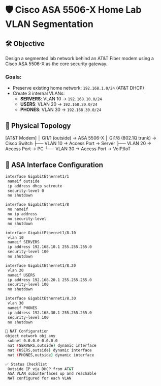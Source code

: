 # 🛡️ Cisco ASA 5506-X Home Lab VLAN Segmentation

## 🛠️ Objective

Design a segmented lab network behind an AT&T Fiber modem using a Cisco ASA 5506-X as the core security gateway.

### Goals:
- Preserve existing home network: `192.168.1.0/24` (AT&T DHCP)
- Create 3 internal VLANs:
  - **SERVERS**: VLAN 10 → `192.168.10.0/24`
  - **USERS**: VLAN 20 → `192.168.20.0/24`
  - **PHONES**: VLAN 30 → `192.168.30.0/24`

## 🔌 Physical Topology

[AT&T Modem]
│
Gi1/1 (outside) → ASA 5506-X
│
Gi1/8 (802.1Q trunk) → Cisco Switch
├── VLAN 10 → Access Port → Server
├── VLAN 20 → Access Port → PC
└── VLAN 30 → Access Port → VoIP/IoT


## 🔧 ASA Interface Configuration

```bash
interface GigabitEthernet1/1
 nameif outside
 ip address dhcp setroute
 security-level 0
 no shutdown

interface GigabitEthernet1/8
 no nameif
 no ip address
 no security-level
 no shutdown

interface GigabitEthernet1/8.10
 vlan 10
 nameif SERVERS
 ip address 192.168.10.1 255.255.255.0
 security-level 100
 no shutdown

interface GigabitEthernet1/8.20
 vlan 20
 nameif USERS
 ip address 192.168.20.1 255.255.255.0
 security-level 100
 no shutdown

interface GigabitEthernet1/8.30
 vlan 30
 nameif PHONES
 ip address 192.168.30.1 255.255.255.0
 security-level 100
 no shutdown

🔁 NAT Configuration
object network obj_any
 subnet 0.0.0.0 0.0.0.0
 nat (SERVERS,outside) dynamic interface
 nat (USERS,outside) dynamic interface
 nat (PHONES,outside) dynamic interface

✅ Status Checklist
 Outside IP via DHCP from AT&T
 ASA VLAN subinterfaces up and reachable
 NAT configured for each VLAN

